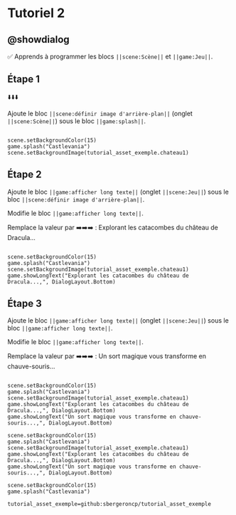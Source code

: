 # Tutoriel 2

## @showdialog

✅ Apprends à programmer les blocs ``||scene:Scène||`` et ``||game:Jeu||``.

## Étape 1

⬇️⬇️⬇️

Ajoute le bloc ``||scene:définir image d'arrière-plan||`` (onglet ``||scene:Scène||``) sous le bloc ``||game:splash||``.

```blocks

scene.setBackgroundColor(15)
game.splash("Castlevania")
scene.setBackgroundImage(tutorial_asset_exemple.chateau1)
```

## Étape 2

Ajoute le bloc ``||game:afficher long texte||`` (onglet ``||scene:Jeu||``) sous le bloc ``||scene:définir image d'arrière-plan||``.

Modifie le bloc ``||game:afficher long texte||``.

Remplace la valeur par ➡️➡️➡️ : Explorant les catacombes du château de Dracula...

```blocks

scene.setBackgroundColor(15)
game.splash("Castlevania")
scene.setBackgroundImage(tutorial_asset_exemple.chateau1)
game.showLongText("Explorant les catacombes du château de Dracula...,", DialogLayout.Bottom)

```

## Étape 3

Ajoute le bloc ``||game:afficher long texte||`` (onglet ``||scene:Jeu||``) sous le bloc ``||game:afficher long texte||``.

Modifie le bloc ``||game:afficher long texte||``.

Remplace la valeur par ➡️➡️➡️ : Un sort magique vous transforme en chauve-souris...

```blocks

scene.setBackgroundColor(15)
game.splash("Castlevania")
scene.setBackgroundImage(tutorial_asset_exemple.chateau1)
game.showLongText("Explorant les catacombes du château de Dracula...,", DialogLayout.Bottom)
game.showLongText("Un sort magique vous transforme en chauve-souris...,", DialogLayout.Bottom)

```
```blockconfig.global
scene.setBackgroundColor(15)
game.splash("Castlevania")
scene.setBackgroundImage(tutorial_asset_exemple.chateau1)
game.showLongText("Explorant les catacombes du château de Dracula...,", DialogLayout.Bottom)
game.showLongText("Un sort magique vous transforme en chauve-souris...,", DialogLayout.Bottom)

```

```template
scene.setBackgroundColor(15)
game.splash("Castlevania")
```

```package
tutorial_asset_exemple=github:sbergeroncp/tutorial_asset_exemple
```